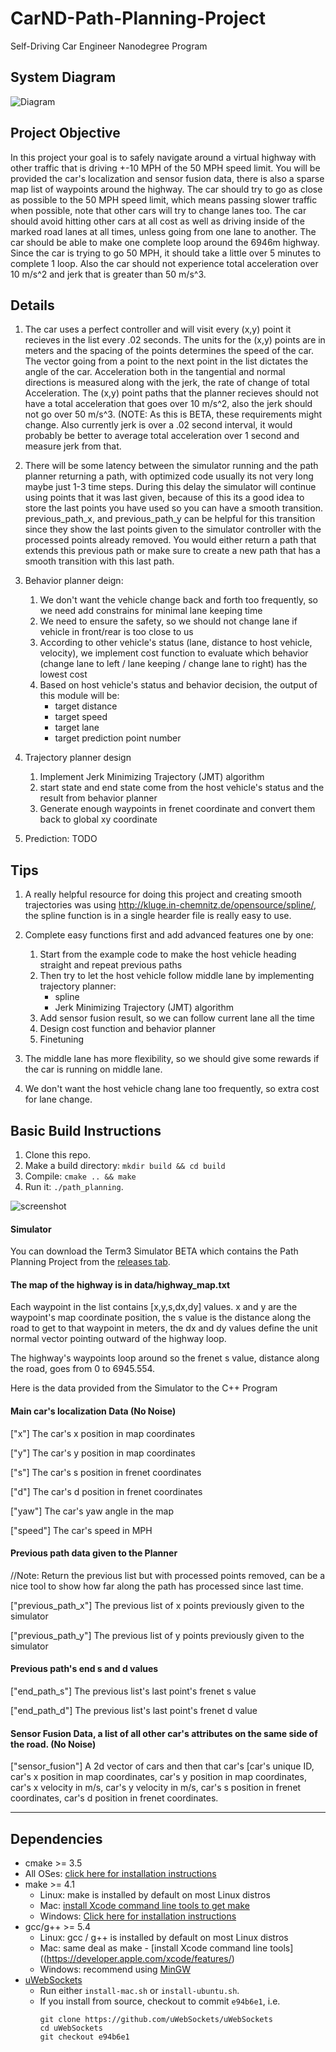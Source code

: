 [image1]: ./misc/1-diagram.png
[image2]: ./misc/2-screenshot.png

# CarND-Path-Planning-Project
Self-Driving Car Engineer Nanodegree Program
  
## System Diagram

![Diagram][image1]
   
## Project Objective

In this project your goal is to safely navigate around a virtual highway with other traffic that is 
driving +-10 MPH of the 50 MPH speed limit. You will be provided the car's localization and sensor fusion 
data, there is also a sparse map list of waypoints around the highway. The car should try to go as close 
as possible to the 50 MPH speed limit, which means passing slower traffic when possible, note that other 
cars will try to change lanes too. The car should avoid hitting other cars at all cost as well as driving 
inside of the marked road lanes at all times, unless going from one lane to another. The car should be able 
to make one complete loop around the 6946m highway. Since the car is trying to go 50 MPH, it should take a 
little over 5 minutes to complete 1 loop. Also the car should not experience total acceleration over 10 m/s^2 
and jerk that is greater than 50 m/s^3.

## Details

1. The car uses a perfect controller and will visit every (x,y) point it recieves in the list every .02 seconds. The units for the (x,y) points are in meters and the spacing of the points determines the speed of the car. The vector going from a point to the next point in the list dictates the angle of the car. Acceleration both in the tangential and normal directions is measured along with the jerk, the rate of change of total Acceleration. The (x,y) point paths that the planner recieves should not have a total acceleration that goes over 10 m/s^2, also the jerk should not go over 50 m/s^3. (NOTE: As this is BETA, these requirements might change. Also currently jerk is over a .02 second interval, it would probably be better to average total acceleration over 1 second and measure jerk from that.

2. There will be some latency between the simulator running and the path planner returning a path, with optimized code usually its not very long maybe just 1-3 time steps. During this delay the simulator will continue using points that it was last given, because of this its a good idea to store the last points you have used so you can have a smooth transition. previous_path_x, and previous_path_y can be helpful for this transition since they show the last points given to the simulator controller with the processed points already removed. You would either return a path that extends this previous path or make sure to create a new path that has a smooth transition with this last path.

3. Behavior planner deign:
    1. We don't want the vehicle change back and forth too frequently, so we need add constrains for minimal lane keeping time
    2. We need to ensure the safety, so we should not change lane if vehicle in front/rear is too close to us
    3. According to other vehicle's status (lane, distance to host vehicle, velocity), we implement cost function to 
       evaluate which behavior (change lane to left / lane keeping / change lane to right) has the lowest cost
    4. Based on host vehicle's status and behavior decision, the output of this module will be:
         *  target distance 
         *  target speed
         *  target lane 
         *  target prediction point number

4. Trajectory planner design
    1. Implement Jerk Minimizing Trajectory (JMT) algorithm
    2. start state and end state come from the host vehicle's status and the result from behavior planner
    3. Generate enough waypoints in frenet coordinate and convert them back to global xy coordinate

5. Prediction: TODO 


## Tips

1. A really helpful resource for doing this project and creating smooth trajectories was using http://kluge.in-chemnitz.de/opensource/spline/, the spline function is in a single hearder file is really easy to use.

2. Complete easy functions first and add advanced features one by one:
      1. Start from the example code to make the host vehicle heading straight and repeat previous paths
      2. Then try to let the host vehicle follow middle lane by implementing trajectory planner: 
            * spline
            * Jerk Minimizing Trajectory (JMT) algorithm
      3. Add sensor fusion result, so we can follow current lane all the time
      4. Design cost function and behavior planner 
      5. Finetuning
      
3. The middle lane has more flexibility, so we should give some rewards if the car is running on middle lane.
4. We don't want the host vehicle chang lane too frequently, so extra cost for lane change.

## Basic Build Instructions

1. Clone this repo.
2. Make a build directory: `mkdir build && cd build`
3. Compile: `cmake .. && make`
4. Run it: `./path_planning`.


![screenshot][image2]

#### Simulator
You can download the Term3 Simulator BETA which contains the Path Planning Project from the [releases tab](https://github.com/udacity/self-driving-car-sim/releases).


#### The map of the highway is in data/highway_map.txt
Each waypoint in the list contains  [x,y,s,dx,dy] values. x and y are the waypoint's map coordinate position, the s value is the distance along the road to get to that waypoint in meters, the dx and dy values define the unit normal vector pointing outward of the highway loop.

The highway's waypoints loop around so the frenet s value, distance along the road, goes from 0 to 6945.554.



Here is the data provided from the Simulator to the C++ Program



#### Main car's localization Data (No Noise)

["x"] The car's x position in map coordinates

["y"] The car's y position in map coordinates

["s"] The car's s position in frenet coordinates

["d"] The car's d position in frenet coordinates

["yaw"] The car's yaw angle in the map

["speed"] The car's speed in MPH

#### Previous path data given to the Planner

//Note: Return the previous list but with processed points removed, can be a nice tool to show how far along
the path has processed since last time. 

["previous_path_x"] The previous list of x points previously given to the simulator

["previous_path_y"] The previous list of y points previously given to the simulator

#### Previous path's end s and d values 

["end_path_s"] The previous list's last point's frenet s value

["end_path_d"] The previous list's last point's frenet d value

#### Sensor Fusion Data, a list of all other car's attributes on the same side of the road. (No Noise)

["sensor_fusion"] A 2d vector of cars and then that car's [car's unique ID, car's x position in map coordinates, car's y position in map coordinates, car's x velocity in m/s, car's y velocity in m/s, car's s position in frenet coordinates, car's d position in frenet coordinates. 


---

## Dependencies

* cmake >= 3.5
 * All OSes: [click here for installation instructions](https://cmake.org/install/)
* make >= 4.1
  * Linux: make is installed by default on most Linux distros
  * Mac: [install Xcode command line tools to get make](https://developer.apple.com/xcode/features/)
  * Windows: [Click here for installation instructions](http://gnuwin32.sourceforge.net/packages/make.htm)
* gcc/g++ >= 5.4
  * Linux: gcc / g++ is installed by default on most Linux distros
  * Mac: same deal as make - [install Xcode command line tools]((https://developer.apple.com/xcode/features/)
  * Windows: recommend using [MinGW](http://www.mingw.org/)
* [uWebSockets](https://github.com/uWebSockets/uWebSockets)
  * Run either `install-mac.sh` or `install-ubuntu.sh`.
  * If you install from source, checkout to commit `e94b6e1`, i.e.
    ```
    git clone https://github.com/uWebSockets/uWebSockets 
    cd uWebSockets
    git checkout e94b6e1
    ```